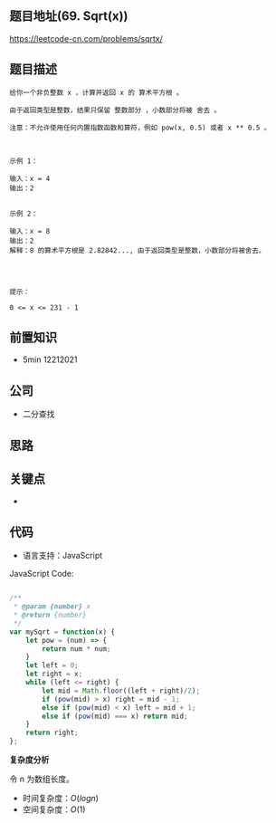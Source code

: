
## 题目地址(69. Sqrt(x))

https://leetcode-cn.com/problems/sqrtx/

## 题目描述

```
给你一个非负整数 x ，计算并返回 x 的 算术平方根 。

由于返回类型是整数，结果只保留 整数部分 ，小数部分将被 舍去 。

注意：不允许使用任何内置指数函数和算符，例如 pow(x, 0.5) 或者 x ** 0.5 。

 

示例 1：

输入：x = 4
输出：2


示例 2：

输入：x = 8
输出：2
解释：8 的算术平方根是 2.82842..., 由于返回类型是整数，小数部分将被舍去。


 

提示：

0 <= x <= 231 - 1
```

## 前置知识

- 5min 12212021

## 公司

- 二分查找

## 思路

## 关键点

-

## 代码

- 语言支持：JavaScript

JavaScript Code:

```javascript

/**
 * @param {number} x
 * @return {number}
 */
var mySqrt = function(x) {
    let pow = (num) => {
        return num * num;
    }
    let left = 0;
    let right = x;
    while (left <= right) {
        let mid = Math.floor((left + right)/2);
        if (pow(mid) > x) right = mid - 1;
        else if (pow(mid) < x) left = mid + 1;
        else if (pow(mid) === x) return mid;
    }
    return right;
};

```


**复杂度分析**

令 n 为数组长度。

- 时间复杂度：$O(logn)$
- 空间复杂度：$O(1)$


